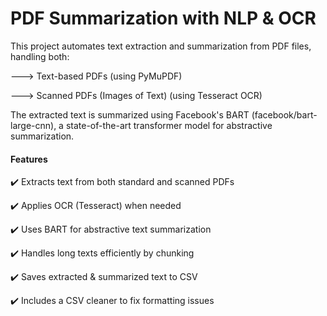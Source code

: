 # PDF Summarization with NLP & OCR

This project automates text extraction and summarization from PDF files, handling both:

---> Text-based PDFs (using PyMuPDF)

---> Scanned PDFs (Images of Text) (using Tesseract OCR)

The extracted text is summarized using Facebook's BART (facebook/bart-large-cnn), a state-of-the-art transformer model for abstractive summarization.

#### Features

✔️ Extracts text from both standard and scanned PDFs 

✔️ Applies OCR (Tesseract) when needed 

✔️ Uses BART for abstractive text summarization 

✔️ Handles long texts efficiently by chunking 

✔️ Saves extracted & summarized text to CSV

✔️ Includes a CSV cleaner to fix formatting issues

